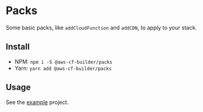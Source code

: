 # Packs

Some basic packs, like `addCloudFunction` and `addCDN`, to apply to your stack.

## Install

- NPM: `npm i -S @aws-cf-builder/packs`
- Yarn: `yarn add @aws-cf-builder/packs`

## Usage

See the [example](../example/README.md) project.
